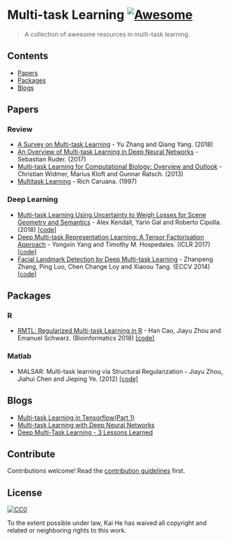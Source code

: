 # Multi-task Learning [![Awesome](https://awesome.re/badge.svg)](https://awesome.re)

> A collection of awesome resources in multi-task learning.


## Contents

- [Papers](#Papers)
- [Packages](#Packages)
- [Blogs](#Blogs)


## Papers


### Review

- [A Survey on Multi-task Learning](https://arxiv.org/pdf/1707.08114.pdf) - Yu Zhang and Qiang Yang. (2018)
- [An Overview of Multi-task Learning in Deep Neural Networks](https://arxiv.org/pdf/1706.05098.pdf) - Sebastian Ruder. (2017)
- [Multi-task Learning for Computational Biology: Overview and Outlook](https://www2.informatik.hu-berlin.de/~kloft/publications/festschrift.pdf) - Christian Widmer, Marius Kloft and Gunnar Ratsch. (2013)
- [Multitask Learning](https://link.springer.com/content/pdf/10.1023%2FA%3A1007379606734.pdf) - Rich Caruana. (1997)

### Deep Learning

- [Multi-task Learning Using Uncertainty to Weigh Losses for Scene Geometry and Semantics](https://arxiv.org/pdf/1705.07115.pdf) - Alex Kendall, Yarin Gal and Roberto Cipolla. (2018) [[code]](https://github.com/yaringal/multi-task-learning-example)
- [Deep Multi-task Representation Learning: A Tensor Factorisation Approach](https://arxiv.org/abs/1605.06391) - Yongxin Yang and Timothy M. Hospedales. (ICLR 2017) [[code]](https://github.com/wOOL/DMTRL)
- [Facial Landmark Detection by Deep Multi-task Learning](http://home.ie.cuhk.edu.hk/~ccloy/files/eccv_2014_deepfacealign.pdf) - Zhanpeng Zhang, Ping Luo, Chen Change Loy and Xiaoou Tang. (ECCV 2014) [[code]](https://github.com/zhzhanp/TCDCN-face-alignment)


## Packages


### R

- [RMTL: Regularized Multi-task Learning in R](https://academic.oup.com/bioinformatics/article-abstract/35/10/1797/5107021?redirectedFrom=fulltext) - Han Cao, Jiayu Zhou and Emanuel Schwarz. (Bioinformatics 2018) [[code]](https://github.com/transbioZI/RMTL "code")

### Matlab

- MALSAR: Multi-task learning via Structural Regularization - Jiayu Zhou, Jiahui Chen and Jieping Ye. (2012) [[code]](https://github.com/jiayuzhou/MALSAR)


## Blogs

- [Multi-task Learning in Tensorflow(Part 1)](https://jg8610.github.io/Multi-Task/)
- [Multi-task Learning with Deep Neural Networks](https://medium.com/@kajalgupta/multi-task-learning-with-deep-neural-networks-7544f8b7b4e3)
- [Deep Multi-Task Learning - 3 Lessons Learned](https://engineering.taboola.com/deep-multi-task-learning-3-lessons-learned/)


## Contribute

Contributions welcome! Read the [contribution guidelines](contributing.md) first.


## License

[![CC0](https://mirrors.creativecommons.org/presskit/buttons/88x31/svg/cc-zero.svg)](https://creativecommons.org/publicdomain/zero/1.0)

To the extent possible under law, Kai He has waived all copyright and
related or neighboring rights to this work.
